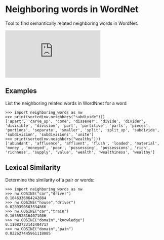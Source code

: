# Neighboring words in WordNet
Tool to find semantically related neighboring words in WordNet.

![alt text](https://github.com/sgjimenezv/neighboring_words/blob/master/neighbors.pdf)

## Examples
List the neighboring related words in WordNnet for a word

```
>>> import neighboring_words as nw
>>> print(sorted(nw.neighbors("subdivide")))
['apart', 'carve_up', 'come', 'dissever', 'divide', 'divider', 'divisible', 'division', 'part', 'partitive', 'parts', 'pieces', 'portions', 'separate', 'smaller', 'split', 'split_up', 'subdivide', 'subdivision', 'subdivisions', 'unite']
>>> print(sorted(nw.neighbors("wealthy")))
['abundant', 'affluence', 'affluent', 'flush', 'loaded', 'material', 'money', 'moneyed', 'poor', 'possessing', 'possessions', 'rich', 'richness', 'supply', 'value', 'wealth', 'wealthiness', 'wealthy']
```
## Lexical Similarity

Determine the similarity of a pair or words:
```
>>> import neighboring_words as nw
>>> nw.COSINE("car","driver")
0.1046336064242884
>>> nw.COSINE("house","driver")
0.0289390563534866
>>> nw.COSINE("car","train")
0.1655928164071086
>>> nw.COSINE("domain","knowledge")
0.11983723142404717
>>> nw.COSINE("domain","pain")
0.022627445961118885
```

